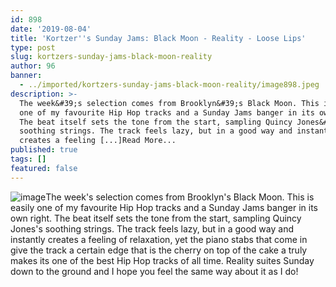 ```yaml
---
id: 898
date: '2019-08-04'
title: 'Kortzer''s Sunday Jams: Black Moon - Reality - Loose Lips'
type: post
slug: kortzers-sunday-jams-black-moon-reality
author: 96
banner:
  - ../imported/kortzers-sunday-jams-black-moon-reality/image898.jpeg
description: >-
  The week&#39;s selection comes from Brooklyn&#39;s Black Moon. This is easily
  one of my favourite Hip Hop tracks and a Sunday Jams banger in its own right.
  The beat itself sets the tone from the start, sampling Quincy Jones&#39;s
  soothing strings. The track feels lazy, but in a good way and instantly
  creates a feeling [...]Read More...
published: true
tags: []
featured: false
---
```

![image](../../imported/kortzers-sunday-jams-black-moon-reality/image898.jpeg)The week's selection comes from Brooklyn's Black Moon. This is easily one of my favourite Hip Hop tracks and a Sunday Jams banger in its own right. The beat itself sets the tone from the start, sampling Quincy Jones's soothing strings. The track feels lazy, but in a good way and instantly creates a feeling of relaxation, yet the piano stabs that come in give the track a certain edge that is the cherry on top of the cake a truly makes its one of the best Hip Hop tracks of all time. Reality suites Sunday down to the ground and I hope you feel the same way about it as I do!